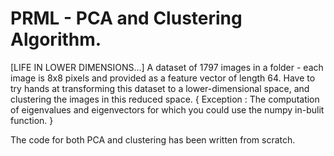 # PRML - PCA and Clustering Algorithm.

[LIFE IN LOWER DIMENSIONS...] A dataset of 1797 images in a
folder - each image is 8x8 pixels and provided as a feature vector of length 64. Have to try
hands at transforming this dataset to a lower-dimensional space, and clustering the images in
this reduced space. { Exception : The computation of
eigenvalues and eigenvectors for which you could use the numpy in-bulit function. }

The code for both PCA and clustering has been written from scratch. 
